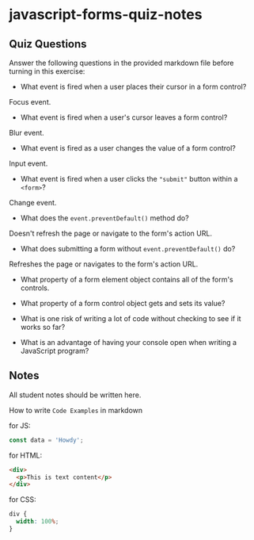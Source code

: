 # javascript-forms-quiz-notes

## Quiz Questions

Answer the following questions in the provided markdown file before turning in this exercise:

- What event is fired when a user places their cursor in a form control?

Focus event.

- What event is fired when a user's cursor leaves a form control?

Blur event.

- What event is fired as a user changes the value of a form control?

Input event.

- What event is fired when a user clicks the `"submit"` button within a `<form>`?

Change event.

- What does the `event.preventDefault()` method do?

Doesn't refresh the page or navigate to the form's action URL.

- What does submitting a form without `event.preventDefault()` do?

Refreshes the page or navigates to the form's action URL.

- What property of a form element object contains all of the form's controls.

- What property of a form control object gets and sets its value?

- What is one risk of writing a lot of code without checking to see if it works so far?

- What is an advantage of having your console open when writing a JavaScript program?

## Notes

All student notes should be written here.

How to write `Code Examples` in markdown

for JS:

```javascript
const data = 'Howdy';
```

for HTML:

```html
<div>
  <p>This is text content</p>
</div>
```

for CSS:

```css
div {
  width: 100%;
}
```
